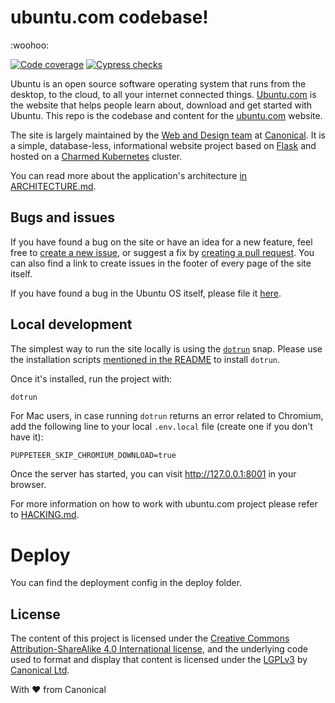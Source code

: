 # ubuntu.com codebase! 
:woohoo:

[![Code coverage](https://codecov.io/gh/canonical-web-and-design/ubuntu.com/branch/master/graph/badge.svg)](https://codecov.io/gh/canonical-web-and-design/ubuntu.com)
[![Cypress checks](https://github.com/canonical-web-and-design/ubuntu.com/workflows/Cypress%20checks/badge.svg)](https://github.com/canonical-web-and-design/ubuntu.com/actions?query=workflow%3A%22Cypress+checks%22)

Ubuntu is an open source software operating system that runs from the desktop, to the cloud, to all your internet connected things. [Ubuntu.com](https://ubuntu.com) is the website that helps people learn about, download and get started with Ubuntu. This repo is the codebase and content for the [ubuntu.com](https://ubuntu.com) website.

The site is largely maintained by the [Web and Design team](https://ubuntu.com/blog/topics/design) at [Canonical](https://www.canonical.com). It is a simple, database-less, informational website project based on [Flask](https://flask.palletsprojects.com/en/1.1.x/) and hosted on a [Charmed Kubernetes](https://ubuntu.com/kubernetes) cluster.

You can read more about the application's architecture [in ARCHITECTURE.md](ARCHITECTURE.md).

## Bugs and issues

If you have found a bug on the site or have an idea for a new feature, feel free to [create a new issue](https://github.com/canonical-web-and-design/ubuntu.com/issues/new), or suggest a fix by [creating a pull request](https://help.github.com/articles/creating-a-pull-request/). You can also find a link to create issues in the footer of every page of the site itself.

If you have found a bug in the Ubuntu OS itself, please file it [here](https://bugs.launchpad.net/ubuntu/).

## Local development

The simplest way to run the site locally is using the [`dotrun`](https://github.com/canonical-web-and-design/dotrun/) snap. Please use the installation scripts [mentioned in the README](https://github.com/canonical-web-and-design/dotrun/blob/main/README.md#installation) to install `dotrun`.

Once it's installed, run the project with:

```bash
dotrun
```

For Mac users, in case running `dotrun` returns an error related to Chromium, add the following line to your local `.env.local` file (create one if you don't have it):

```
PUPPETEER_SKIP_CHROMIUM_DOWNLOAD=true
```

Once the server has started, you can visit <http://127.0.0.1:8001> in your browser.

For more information on how to work with ubuntu.com project please refer to [HACKING.md](HACKING.md).

# Deploy

You can find the deployment config in the deploy folder.

## License

The content of this project is licensed under the [Creative Commons Attribution-ShareAlike 4.0 International license](https://creativecommons.org/licenses/by-sa/4.0/), and the underlying code used to format and display that content is licensed under the [LGPLv3](https://opensource.org/license/lgpl-3-0/) by [Canonical Ltd](http://www.canonical.com/).

With ♥ from Canonical
